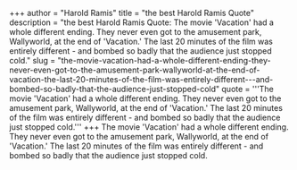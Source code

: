 +++
author = "Harold Ramis"
title = "the best Harold Ramis Quote"
description = "the best Harold Ramis Quote: The movie 'Vacation' had a whole different ending. They never even got to the amusement park, Wallyworld, at the end of 'Vacation.' The last 20 minutes of the film was entirely different - and bombed so badly that the audience just stopped cold."
slug = "the-movie-vacation-had-a-whole-different-ending-they-never-even-got-to-the-amusement-park-wallyworld-at-the-end-of-vacation-the-last-20-minutes-of-the-film-was-entirely-different---and-bombed-so-badly-that-the-audience-just-stopped-cold"
quote = '''The movie 'Vacation' had a whole different ending. They never even got to the amusement park, Wallyworld, at the end of 'Vacation.' The last 20 minutes of the film was entirely different - and bombed so badly that the audience just stopped cold.'''
+++
The movie 'Vacation' had a whole different ending. They never even got to the amusement park, Wallyworld, at the end of 'Vacation.' The last 20 minutes of the film was entirely different - and bombed so badly that the audience just stopped cold.
